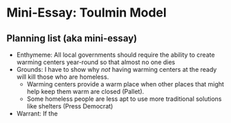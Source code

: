 # Mini-Essay: Toulmin Model
## Planning list (aka mini-essay)
* Enthymeme: All local governments should require the ability to create  warming centers year-round so that almost no one dies
* Grounds: I have to show why _not_ having warming centers at the ready will kill those who are homeless.
  *  Warming centers provide a warm place when other places that might help keep them warm are closed (Pallet).
  *  Some homeless people are less apt to use more traditional solutions like shelters (Press Democrat)
*  Warrant: If the 